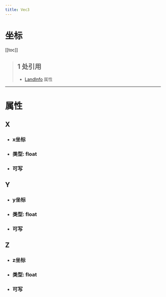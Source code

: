 ```yaml
---
title: Vec3
---
```


# 坐标

[[toc]]

> ## 1 处引用
> - [LandInfo](../types/LandInfo.md#TeleportPos) 属性
---
# 属性
## X
- ### x坐标
- ### 类型: float
- ### 可写
## Y
- ### y坐标
- ### 类型: float
- ### 可写
## Z
- ### z坐标
- ### 类型: float
- ### 可写